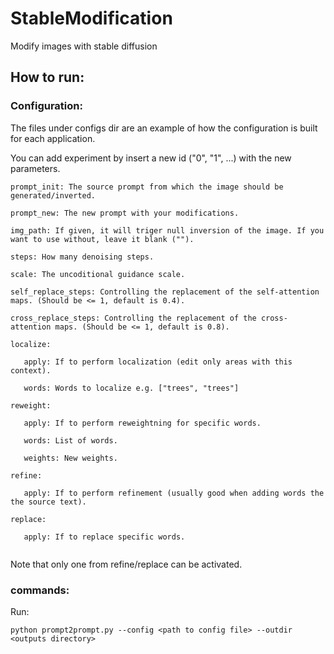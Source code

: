 # StableModification
 Modify images with stable diffusion
 
## How to run:
 ### Configuration:
  The files under configs dir are an example of how the configuration is built for each application.
  
  You can add experiment by insert a new id ("0", "1", ...) with the new parameters.
  
  ```
  prompt_init: The source prompt from which the image should be generated/inverted.
  
  prompt_new: The new prompt with your modifications.
  
  img_path: If given, it will triger null inversion of the image. If you want to use without, leave it blank ("").
  
  steps: How many denoising steps.
  
  scale: The uncoditional guidance scale.
  
  self_replace_steps: Controlling the replacement of the self-attention maps. (Should be <= 1, default is 0.4).
  
  cross_replace_steps: Controlling the replacement of the cross-attention maps. (Should be <= 1, default is 0.8).
  
  localize:
  
     apply: If to perform localization (edit only areas with this context).
     
     words: Words to localize e.g. ["trees", "trees"]
     
  reweight:
  
     apply: If to perform reweightning for specific words.
     
     words: List of words.
     
     weights: New weights.
     
  refine:
  
     apply: If to perform refinement (usually good when adding words the the source text).
     
  replace:
  
     apply: If to replace specific words.
     
  ```
Note that only one from refine/replace can be activated.

 ### commands:
 Run:
 ```
 python prompt2prompt.py --config <path to config file> --outdir <outputs directory>
 ```
